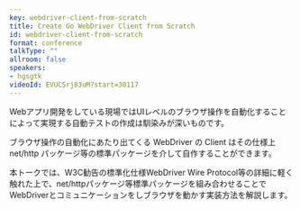 ```yaml
---
key: webdriver-client-from-scratch
title: Create Go WebDriver Client from Scratch
id: webdriver-client-from-scratch
format: conference
talkType: ""
allroom: false
speakers:
- hgsgtk
videoId: EVUCSrj83uM?start=30117
---
```

Webアプリ開発をしている現場ではUIレベルのブラウザ操作を自動化することによって実現する自動テストの作成は馴染みが深いものです。

ブラウザ操作の自動化にあたり出てくる WebDriver の Client はその仕様上 net/http パッケージ等の標準パッケージを介して自作することができます。

本トークでは、W3C勧告の標準化仕様WebDriver Wire Protocol等の詳細に軽く触れた上で、net/httpパッケージ等標準パッケージを組み合わせることでWebDriverとコミュニケーションをしブラウザを動かす実装方法を解説します。